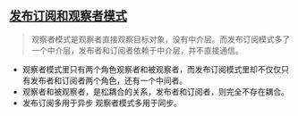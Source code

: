 ## [发布订阅和观察者模式](https://juejin.cn/post/6844904018964119566)
> 观察者模式是观察者直接观察目标对象，没有中介层。而发布订阅模式多了一个中介层，发布者和订阅者依赖于中介层，并不直接通信。

- 观察者模式里只有两个角色观察者和被观察者，而发布订阅模式里却不仅仅只有发布者和订阅者两个角色，还有一个中间者。
- 观察者和被观察者，是松耦合的关系，发布者和订阅者，则完全不存在耦合。
- 发布订阅多用于异步  观察者模式多用于同步。